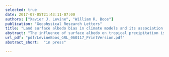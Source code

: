 ```yaml
---
selected: true
date: 2017-07-05T21:43:11-07:00
authors: ["Xavier J. Levine", "William R. Boos"]
publication: "Geophysical Research Letters"
title: "Land surface albedo bias in climate models and its association with tropical rainfall"
abstract: "The influence of surface albedo on tropical precipitation is widely appreciated, but albedo bias over snow-free areas in climate models has been studied little. Here, historical CMIP5 simulations are shown to exhibit large multi-model mean bias and intermodel variability in boreal summer mean surface broadband shortwave albedo. Intermodel variability in this albedo is globally coherent over vegetated regions, and correlates with intermodel tropical precipitation variability. Evidence supports the hypothesis that these spatially coherent albedo variations cause precipitation variations. Specifically, the spatial structure of albedo and precipitation variations are distinct, suggesting the latter do not cause the former by darkening soil.  Furthermore,  simulated interannual albedo variance is small compared to intermodel albedo variance, while the ratio of interannual to intermodel precipitation variance is much larger. Finally, imposing the dominant pattern of intermodel albedo variability in one climate model causes a precipitation change with structure similar to that of the intermodel variability. "
url_pdf: "pdf/LevineBoos_GRL_060117_PrintVersion.pdf"
abstract_short:  "in press"

---
```


